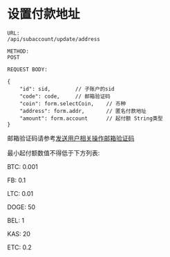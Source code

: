 # 设置付款地址

```
URL: 
/api/subaccount/update/address

METHOD: 
POST

REQUEST BODY:

{
    "id": sid,        // 子账户的sid
    "code": code,     // 邮箱验证码
    "coin": form.selectCoin,    // 币种
    "address": form.addr,       // 匿名付款地址
    "amount": form.account      // 起付额 String类型
}
```

邮箱验证码请参考[发送用户相关操作邮箱验证码](fa-song-yong-hu-xiang-guan-cao-zuo-you-xiang-yan-zheng-ma.md)

最小起付额数值不得低于下方列表:

BTC:  0.001

FB: 0.1

LTC: 0.01

DOGE: 50

BEL: 1

KAS: 20

ETC: 0.2

```javascript
```
